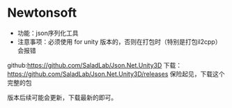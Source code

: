 # Newtonsoft

- 功能：json序列化工具
- 注意事项：必须使用 for unity 版本的，否则在打包时（特别是打包il2cpp）会报错

github:https://github.com/SaladLab/Json.Net.Unity3D
下载：https://github.com/SaladLab/Json.Net.Unity3D/releases
保险起见，下载这个完整的包

版本后续可能会更新，下载最新的即可。